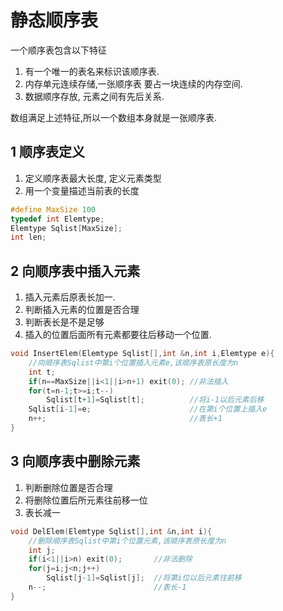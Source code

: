 # 静态顺序表

一个顺序表包含以下特征

1. 有一个唯一的表名来标识该顺序表.
2. 内存单元连续存储,一张顺序表 要占一块连续的内存空间.
3. 数据顺序存放, 元素之间有先后关系.

数组满足上述特征,所以一个数组本身就是一张顺序表.



## 1 顺序表定义

1. 定义顺序表最大长度, 定义元素类型
2. 用一个变量描述当前表的长度

```C++
#define MaxSize 100
typedef int Elemtype;
Elemtype Sqlist[MaxSize];
int len;
```



## 2 向顺序表中插入元素

1. 插入元素后原表长加一.
2. 判断插入元素的位置是否合理
3. 判断表长是不是足够
4. 插入的位置后面所有元素都要往后移动一个位置.

```c++
void InsertElem(Elemtype Sqlist[],int &n,int i,Elemtype e){
	//向顺序表Sqlist中第i个位置插入元素e,该顺序表原长度为n
	int t;
	if(n==MaxSize||i<1||i>n+1) exit(0);	//非法插入
	for(t=n-1;t>=i;t--)
		Sqlist[t+1]=Sqlist[t];			//将i-1以后元素后移
	Sqlist[i-1]=e;						//在第i个位置上插入e
	n++;								//表长+1
}
```

## 3 向顺序表中删除元素

1. 判断删除位置是否合理
2. 将删除位置后所元素往前移一位
3. 表长减一

```c++
void DelElem(Elemtype Sqlist[],int &n,int i){
    //删除顺序表Sqlist中第i个位置元素,该顺序表原长度为n
    int j;
    if(i<1||i>n) exit(0);		//非法删除
    for(j=i;j<n;j++)
        Sqlist[j-1]=Sqlist[j];	//将第i位以后元素往前移
    n--; 						//表长-1
}
```

